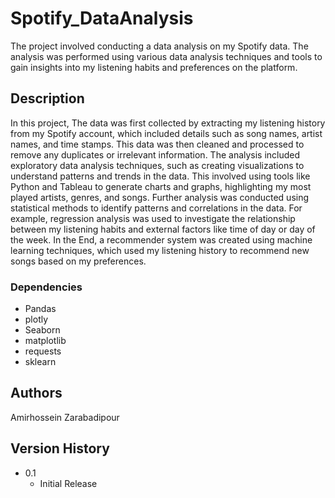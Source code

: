 # Spotify_DataAnalysis

The project involved conducting a data analysis on my Spotify data. The analysis was performed using various data analysis techniques and tools to gain insights into my listening habits and preferences on the platform.

## Description
In this project,  The data was first collected by extracting my listening history from my Spotify account, which included details such as song names, artist names, and time stamps. This data was then cleaned and processed to remove any duplicates or irrelevant information. 
The analysis included exploratory data analysis techniques, such as creating visualizations to understand patterns and trends in the data. This involved using tools like Python and Tableau to generate charts and graphs, highlighting my most played artists, genres, and songs.
Further analysis was conducted using statistical methods to identify patterns and correlations in the data. For example, regression analysis was used to investigate the relationship between my listening habits and external factors like time of day or day of the week.
In the End, a recommender system was created using machine learning techniques, which used my listening history to recommend new songs based on my preferences. 
### Dependencies
* Pandas
* plotly
* Seaborn
* matplotlib
* requests
* sklearn


## Authors

Amirhossein Zarabadipour


## Version History

* 0.1
    * Initial Release

